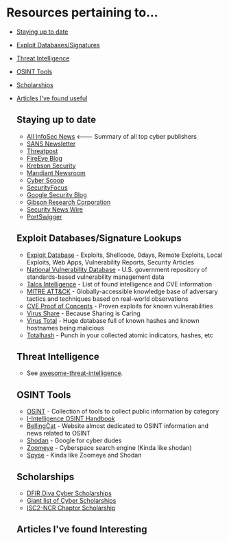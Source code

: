 
# Resources pertaining to...
- [Staying up to date](#staying-up-to-date)
- [Exploit Databases/Signatures](#exploit-databases/signature-lookups)
- [Threat Intelligence](#Threat-intelligence)
- [OSINT Tools](#osint-tools)
- [Scholarships](#scholarships)
- [Articles I've found useful](#articles-i've-found-useful)


  ## Staying up to date
  - [All InfoSec News](https://allinfosecnews.com/) <--- Summary of all top cyber publishers
  - [SANS Newsletter](https://www.sans.org/newsletters/)
  - [Threatpost](https://threatpost.com/)
  - [FireEye Blog](https://www.fireeye.com/blog.html) 
  - [Krebson Security](https://krebsonsecurity.com/)
  - [Mandiant Newsroom](https://www.fireeye.com/company/newsroom.html)
  - [Cyber Scoop](https://www.cyberscoop.com/)
  - [SecurityFocus](https://www.securityfocus.com/)
  - [Google Security Blog](https://security.googleblog.com/)
  - [Gibson Research Corporation](https://www.grc.com/intro.htm) 
  - [Security News Wire](https://securitynewswire.com/index.php/Home)
  - [PortSwigger](https://portswigger.net/daily-swig)


  ## Exploit Databases/Signature Lookups
  - [Exploit Database](https://www.exploit-db.com/) - Exploits, Shellcode, 0days, Remote Exploits, Local Exploits, Web Apps, Vulnerability Reports, Security Articles
  - [National Vulnerability Database](https://nvd.nist.gov/) - U.S. government repository of standards-based vulnerability management data
  - [Talos Intelligence](https://talosintelligence.com/vulnerability_reports/) - List of found intelligence and CVE information
  - [MITRE ATT&CK](https://attack.mitre.org/) - Globally-accessible knowledge base of adversary tactics and techniques based on real-world observations
  - [CVE Proof of Concepts](https://github.com/qazbnm456/awesome-cve-poc) - Proven exploits for known vulnerabilities
  - [Virus Share](https://virusshare.com/) - Because Sharing is Caring
  - [Virus Total](https://www.virustotal.com/gui/) - Huge database full of known hashes and known hostnames being malicious
  - [Totalhash](https://totalhash.cymru.com/) - Punch in your collected atomic indicators, hashes, etc


  ## Threat Intelligence
  - See [awesome-threat-intelligence](https://github.com/hslatman/awesome-threat-intelligence).

  ## OSINT Tools
  - [OSINT](https://osintframework.com/) - Collection of tools to collect public information by category
  - [I-Intelligence OSINT Handbook](https://i-intelligence.eu/uploads/public-documents/OSINT_Handbook_2020.pdf)
  - [BellingCat](https://www.bellingcat.com/) - Website almost dedicated to OSINT information and news related to OSINT
  - [Shodan](https://www.shodan.io/) - Google for cyber dudes
  - [Zoomeye](https://www.zoomeye.org/) - Cyberspace search engine (Kinda like shodan)
  - [Spyse](https://spyse.com/) - Kinda like Zoomeye and Shodan

  ## Scholarships
  - [DFIR Diva Cyber Scholarships](https://dfirdiva.com/scholarships)
  - [Giant list of Cyber Scholarships](https://www.scholarships.com/financial-aid/college-scholarships/scholarship-directory/academic-major/cybersecurity)
  - [ISC2-NCR Chaptor Scholarship](https://web.isc2ncrchapter.org/isc2-national-capital-region-scholarships/)

  ## Articles I've found Interesting

